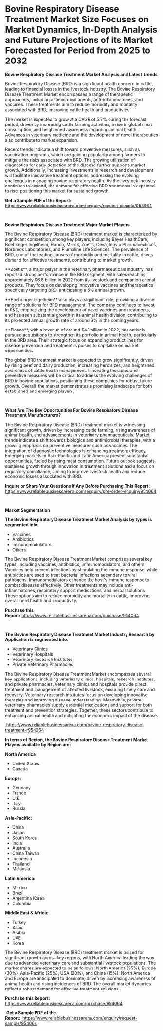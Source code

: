 <p><h1>Bovine Respiratory Disease Treatment Market Size Focuses on Market Dynamics, In-Depth Analysis and Future Projections of its Market Forecasted for Period from 2025 to 2032</h1></p><p><strong>Bovine Respiratory Disease Treatment Market Analysis and Latest Trends</strong></p>
<p><p>Bovine Respiratory Disease (BRD) is a significant health concern in cattle, leading to financial losses in the livestock industry. The Bovine Respiratory Disease Treatment Market encompasses a range of therapeutic approaches, including antimicrobial agents, anti-inflammatories, and vaccines. These treatments aim to reduce morbidity and mortality associated with BRD, improving cattle health and productivity.</p><p>The market is expected to grow at a CAGR of 5.7% during the forecast period, driven by increasing cattle farming activities, a rise in global meat consumption, and heightened awareness regarding animal health. Advances in veterinary medicine and the development of novel therapeutics also contribute to market expansion. </p><p>Recent trends indicate a shift toward preventive measures, such as vaccination programs, which are gaining popularity among farmers to mitigate the risks associated with BRD. The growing utilization of diagnostics for early detection of the disease further supports market growth. Additionally, increasing investments in research and development will facilitate innovative treatment options, addressing the evolving challenges in managing bovine respiratory health. As the livestock industry continues to expand, the demand for effective BRD treatments is expected to rise, positioning this market for sustained growth.</p></p>
<p><strong>Get a Sample PDF of the Report:&nbsp;</strong> <a href="https://www.reliablebusinessarena.com/enquiry/request-sample/954064?utm_campaign=3077&utm_medium=2&utm_source=Github&utm_content=ia&utm_term=18042025&utm_id=bovine-respiratory-disease-treatment">https://www.reliablebusinessarena.com/enquiry/request-sample/954064</a></p>
<p>&nbsp;</p>
<p><strong>Bovine Respiratory Disease Treatment Major Market Players</strong></p>
<p><p>The Bovine Respiratory Disease (BRD) treatment market is characterized by significant competition among key players, including Bayer HealthCare, Boehringer Ingelheim, Elanco, Merck, Zoetis, Ceva, Inovio Pharmaceuticals, Norbrook Laboratories, and Plumbline Life Sciences. The prevalence of BRD, one of the leading causes of morbidity and mortality in cattle, drives demand for effective treatments, contributing to market growth.</p><p>**Zoetis**, a major player in the veterinary pharmaceuticals industry, has reported strong performance in the BRD segment, with sales reaching approximately $6.8 billion in 2022 from its livestock and companion animal products. They focus on developing innovative vaccines and therapeutics specifically targeting BRD, anticipating a 5% annual growth.</p><p>**Boehringer Ingelheim** also plays a significant role, providing a diverse range of solutions for BRD management. The company continues to invest in R&D, emphasizing the development of novel vaccines and treatments, and has seen substantial growth in its animal health division, contributing to its projected annual growth rate of around 6% in the coming years.</p><p>**Elanco**, with a revenue of around $4.1 billion in 2022, has actively pursued acquisitions to strengthen its portfolio in animal health, particularly in the BRD area. Their strategic focus on expanding product lines for disease prevention and treatment is poised to capitalize on market opportunities.</p><p>The global BRD treatment market is expected to grow significantly, driven by rising beef and dairy production, increasing herd sizes, and heightened awareness of cattle health management. Innovating therapies and preventive measures will be critical to address the evolving challenges of BRD in bovine populations, positioning these companies for robust future growth. Overall, the market demonstrates a promising landscape for both established and emerging players.</p></p>
<p>&nbsp;</p>
<p><strong>What Are The Key Opportunities For Bovine Respiratory Disease Treatment Manufacturers?</strong></p>
<p><p>The Bovine Respiratory Disease (BRD) treatment market is witnessing significant growth, driven by increasing cattle farming, rising awareness of animal health, and advancements in veterinary pharmaceuticals. Market trends indicate a shift towards biologics and antimicrobial therapies, with a growing emphasis on preventive measures such as vaccines. The integration of diagnostic technologies is enhancing treatment efficacy. Emerging markets in Asia-Pacific and Latin America present substantial opportunities, fueled by rising meat consumption. Future outlook suggests sustained growth through innovation in treatment solutions and a focus on regulatory compliance, aiming to improve livestock health and reduce economic losses associated with BRD.</p></p>
<p><strong>Inquire or Share Your Questions If Any Before Purchasing This Report:</strong> <a href="https://www.reliablebusinessarena.com/enquiry/pre-order-enquiry/954064?utm_campaign=3077&utm_medium=2&utm_source=Github&utm_content=ia&utm_term=18042025&utm_id=bovine-respiratory-disease-treatment">https://www.reliablebusinessarena.com/enquiry/pre-order-enquiry/954064</a></p>
<p>&nbsp;</p>
<p><strong>Market Segmentation</strong></p>
<p><strong>The Bovine Respiratory Disease Treatment Market Analysis by types is segmented into:</strong></p>
<p><ul><li>Vaccines</li><li>Antibiotics</li><li>Immunomodulators</li><li>Others</li></ul></p>
<p><p>The Bovine Respiratory Disease Treatment Market comprises several key types, including vaccines, antibiotics, immunomodulators, and others. Vaccines help prevent infections by stimulating the immune response, while antibiotics are used to treat bacterial infections secondary to viral pathogens. Immunomodulators enhance the host's immune response to combat diseases effectively. Other treatments may include anti-inflammatories, respiratory support medications, and herbal solutions. These options aim to reduce morbidity and mortality in cattle, improving overall herd health and productivity.</p></p>
<p><strong>Purchase this Report:&nbsp;</strong><a href="https://www.reliablebusinessarena.com/purchase/954064?utm_campaign=3077&utm_medium=2&utm_source=Github&utm_content=ia&utm_term=18042025&utm_id=bovine-respiratory-disease-treatment">https://www.reliablebusinessarena.com/purchase/954064</a></p>
<p>&nbsp;</p>
<p><strong>The Bovine Respiratory Disease Treatment Market Industry Research by Application is segmented into:</strong></p>
<p><ul><li>Veterinary Clinics</li><li>Veterinary Hospitals</li><li>Veterinary Research Institutes</li><li>Private Veterinary Pharmacies</li></ul></p>
<p><p>The Bovine Respiratory Disease Treatment Market encompasses several key applications, including veterinary clinics, hospitals, research institutes, and private pharmacies. Veterinary clinics and hospitals provide direct treatment and management of affected livestock, ensuring timely care and recovery. Veterinary research institutes focus on developing innovative therapies and improving disease understanding. Meanwhile, private veterinary pharmacies supply essential medications and support for both treatment and prevention strategies. Together, these sectors contribute to enhancing animal health and mitigating the economic impact of the disease.</p></p>
<p><a href="https://www.reliablebusinessarena.com/bovine-respiratory-disease-treatment-r954064?utm_campaign=3077&utm_medium=2&utm_source=Github&utm_content=ia&utm_term=18042025&utm_id=bovine-respiratory-disease-treatment">&nbsp;https://www.reliablebusinessarena.com/bovine-respiratory-disease-treatment-r954064</a></p>
<p><strong>In terms of Region, the Bovine Respiratory Disease Treatment Market Players available by Region are:</strong></p>
<p>
    <p> <strong> North America: </strong>
        <ul>
            <li>United States</li>
            <li>Canada</li>
        </ul>
        </p> 
    <p> <strong> Europe: </strong>
        <ul>
            <li>Germany</li>
            <li>France</li>
            <li>U.K.</li>
            <li>Italy</li>
            <li>Russia</li>
        </ul>
        </p> 
    <p> <strong> Asia-Pacific: </strong>
        <ul>
            <li>China</li>
            <li>Japan</li>
            <li>South Korea</li>
            <li>India</li>
            <li>Australia</li>
            <li>China Taiwan</li>
            <li>Indonesia</li>
            <li>Thailand</li>
            <li>Malaysia</li>
        </ul>
        </p> 
    <p> <strong> Latin America: </strong>
        <ul>
            <li>Mexico</li>
            <li>Brazil</li>
            <li>Argentina Korea</li>
            <li>Colombia</li>
        </ul>
        </p> 
    <p> <strong> Middle East & Africa: </strong>
        <ul>
            <li>Turkey</li>
            <li>Saudi</li>
            <li>Arabia</li>
            <li>UAE</li>
            <li>Korea</li>
        </ul>
    </p>
    </p>
<p><p>The Bovine Respiratory Disease (BRD) treatment market is poised for significant growth across key regions, with North America leading the way due to advanced veterinary care and substantial livestock populations. The market shares are expected to be as follows: North America (35%), Europe (30%), Asia-Pacific (25%), USA (20%), and China (15%). North America and Europe are anticipated to dominate, driven by increasing awareness of animal health and rising incidences of BRD. The overall market dynamics reflect a robust demand for effective treatment solutions.</p></p>
<p><strong>Purchase this Report: </strong><a href="https://www.reliablebusinessarena.com/purchase/954064?utm_campaign=3077&utm_medium=2&utm_source=Github&utm_content=ia&utm_term=18042025&utm_id=bovine-respiratory-disease-treatment">https://www.reliablebusinessarena.com/purchase/954064</a></p>
<p>&nbsp;<strong>Get a Sample PDF of the Report:&nbsp;&nbsp;</strong><a href="https://www.reliablebusinessarena.com/enquiry/request-sample/954064?utm_campaign=3077&utm_medium=2&utm_source=Github&utm_content=ia&utm_term=18042025&utm_id=bovine-respiratory-disease-treatment">https://www.reliablebusinessarena.com/enquiry/request-sample/954064</a></p>
<p><strong></strong></p>
<p><p></p><p></p><p></p></p>